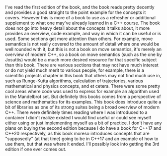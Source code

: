 I've read the first edition of the book, and the book reads pretty decently and provides a good straight to the point example for the concepts it covers. However this is more of a book to use as a refresher or additional supplement to what one may've already learned in a C++ course. The book does not go into heavy detail about the concepts it talks about, it more provides an overview, code example, and way in which it can be useful or is used. Some sections get more attention than others. For example, move semantics is not really covered to the amount of detail where one would be well rounded with it, but this is not a book on move semantics, it's merely an overview of modern C++, so a book on move semantics (such as the one by Josuttis) would be a much more desired resource for that specific subject than this book.
There are various sections that may not have much interest or do not yield much merit to various people, for example, there is a scientific projects chapter in this book that others may not find much use in, such as Runge-Kutta algorithms, calculation of trajectories, various mathematical and physics concepts, and et cetera. There were some pretty cool areas where code was used to express for example an algorithm used in the Mandelbrot set. But definitely this books comes from a perspective of science and mathematics for its examples.
This book does introduce quite a bit of libraries as one of its strong suites being a broad overview of modern C++. There were definitely times reading where I was introduced to a container I didn't realize existed I would find useful or could see myself either using or just implementing myself as a bit of practice. I don't have any plans on buying the second edition because I do have a book for C++17 and C++20 respectively, as this book moreso introduces concepts that are "supposedly" (at that time) going to be in C++17 and an example of how to use them, but that was where it ended. I'll possibly look into getting the 3rd edition if one ever comes out.
